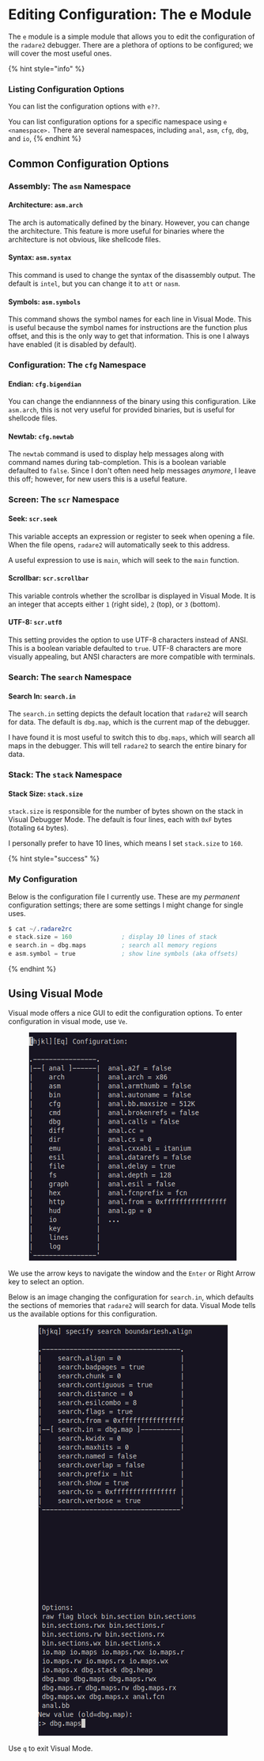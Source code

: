 # Editing Configuration: The e Module

The `e` module is a simple module that allows you to edit the configuration of the `radare2` debugger.  There are a plethora of options to be configured; we will cover the most useful ones.

{% hint style="info" %}
### Listing Configuration Options
You can list the configuration options with `e??`.

You can list configuration options for a specific namespace using `e <namespace>.`  There are several namespaces, including `anal`, `asm`, `cfg`, `dbg`, and `io`,
{% endhint %}

## Common Configuration Options

### Assembly: The `asm` Namespace
#### Architecture: `asm.arch`
The arch is automatically defined by the binary. However, you can change the architecture.  This feature is more useful for binaries where the architecture is not obvious, like shellcode files.
#### Syntax: `asm.syntax`
This command is used to change the syntax of the disassembly output.  The default is `intel`, but you can change it to `att` or `nasm`.
#### Symbols: `asm.symbols`
This command shows the symbol names for each line in Visual Mode. This is useful because the symbol names for instructions are the function plus offset, and this is the only way to get that information.  This is one I always have enabled (it is disabled by default).
### Configuration: The `cfg` Namespace
#### Endian: `cfg.bigendian`
You can change the endiannness of the binary using this configuration. Like `asm.arch`, this is not very useful for provided binaries, but is useful for shellcode files.
#### Newtab: `cfg.newtab`
The `newtab` command is used to display help messages along with command names during tab-completion.  This is a boolean variable defaulted to `false`.  Since I don't often need help messages *anymore*, I leave this off; however, for new users this is a useful feature.
### Screen: The `scr` Namespace
#### Seek: `scr.seek`
This variable accepts an expression or register to seek when opening a file.  When the file opens, `radare2` will automatically seek to this address.

A useful expression to use is `main`, which will seek to the `main` function.
#### Scrollbar: `scr.scrollbar`
This variable controls whether the scrollbar is displayed in Visual Mode. It is an integer that accepts either `1` (right side), `2` (top), or `3` (bottom).
#### UTF-8: `scr.utf8`
This setting provides the option to use UTF-8 characters instead of ANSI.  This is a boolean variable defaulted to `true`.  UTF-8 characters are more visually appealing, but ANSI characters are more compatible with terminals.
### Search: The `search` Namespace
#### Search In: `search.in`
The `search.in` setting depicts the default location that `radare2` will search for data.  The default is `dbg.map`, which is the current map of the debugger.

I have found it is most useful to switch this to `dbg.maps`, which will search all maps in the debugger.  This will tell `radare2` to search the entire binary for data.
### Stack: The `stack` Namespace
#### Stack Size: `stack.size`
`stack.size` is responsible for the number of bytes shown on the stack in Visual Debugger Mode. The default is four lines, each with `0xF` bytes (totaling `64` bytes).

I personally prefer to have 10 lines, which means I set `stack.size` to `160`.

{% hint style="success" %}
### My Configuration
Below is the configuration file I currently use.  These are my *permanent* configuration settings; there are some settings I might change for single uses.
```nasm
$ cat ~/.radare2rc
e stack.size = 160              ; display 10 lines of stack
e search.in = dbg.maps          ; search all memory regions
e asm.symbol = true             ; show line symbols (aka offsets)
```
{% endhint %}

## Using Visual Mode

Visual mode offers a nice GUI to edit the configuration options.  To enter configuration in visual mode, use `Ve`.

<div align="center">
<img src="/.gitbook/assets/r2-e-visual.png" alt="Visual Configuration Window">
</div>

We use the arrow keys to navigate the window and the `Enter` or Right Arrow key to select an option.

Below is an image changing the configuration for `search.in`, which defaults the sections of memories that `radare2` will search for data.  Visual Mode tells us the available options for this configuration.

<div align="center">
<img src="/.gitbook/assets/r2-e-change.png" alt="Editing a Configuration in Visual Mode">
</div>

Use `q` to exit Visual Mode.